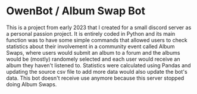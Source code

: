 # OwenBot / Album Swap Bot
This is a project from early 2023 that I created for a small discord server as a personal passion project. It is entirely coded in Python and its main function was to have some simple commands that allowed users to check statistics about their involvement in a community event called Album Swaps, where users would submit an album to a forum and the albums would be (mostly) randomely selected and each user would receive an album they haven't listened to. Statistics were calculated using Pandas and updating the source csv file to add more data would also update the bot's data. This bot doesn't receive use anymore because this server stopped doing Album Swaps.
